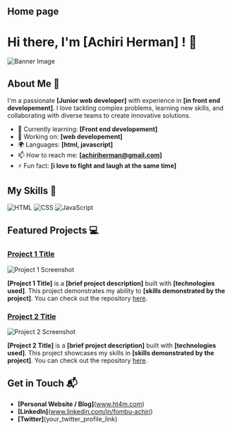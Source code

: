 ## **Home page**

# Hi there, I'm [Achiri Herman] ! 👋

![Banner Image](https://i0.wp.com/blog.lewagon.com/wp-content/uploads/2023/07/radowan-nakif-rehan-cYyqhdbJ9TI-unsplash-1.jpg?w=600&ssl=1)

## About Me 🚀

I'm a passionate **[Junior web developer]** with experience in **[in front end developement]**. I love tackling complex problems, learning new skills, and collaborating with diverse teams to create innovative solutions.

- 🌱 Currently learning: **[Front end developement]**
- 🔭 Working on: **[web developement]**
- 🌍 Languages: **[html, javascript]**
- 📫 How to reach me: **[achiriherman@gmail.com]**
- ⚡ Fun fact: **[i love to fight and laugh at the same time]**

## My Skills 🧠

![HTML](https://img.shields.io/badge/-HTML-E34F26?style=flat-square&logo=html5&logoColor=white)
![CSS](https://img.shields.io/badge/-CSS-1572B6?style=flat-square&logo=css3&logoColor=white)
![JavaScript](https://img.shields.io/badge/-JavaScript-F7DF1E?style=flat-square&logo=javascript&logoColor=black)



## Featured Projects 💻

### [Project 1 Title](project_1_link)

![Project 1 Screenshot]([project_1_screenshot_url](https://www.google.com/url?sa=i&url=https%3A%2F%2Fwww.mtu.edu%2Fcs%2Fundergraduate%2Fsoftware%2Fwhat%2F&psig=AOvVaw0AanRRRPzicSiipMnx6U3O&ust=1746739842471000&source=images&cd=vfe&opi=89978449&ved=0CBQQjRxqFwoTCLii55anko0DFQAAAAAdAAAAABAI))

**[Project 1 Title]** is a **[brief project description]** built with **[technologies used]**. This project demonstrates my ability to **[skills demonstrated by the project]**. You can check out the repository [here](project_1_repository_link).

### [Project 2 Title](https://www.google.com/url?sa=i&url=https%3A%2F%2Fphoenixnap.com%2Fglossary%2Fwhat-is-software-engineering&psig=AOvVaw0AanRRRPzicSiipMnx6U3O&ust=1746739842471000&source=images&cd=vfe&opi=89978449&ved=0CBQQjRxqFwoTCLii55anko0DFQAAAAAdAAAAABAR)

![Project 2 Screenshot](project_2_screenshot_url)

**[Project 2 Title]** is a **[brief project description]** built with **[technologies used]**. This project showcases my skills in **[skills demonstrated by the project]**. You can check out the repository [here](project_2_repository_link).

## Get in Touch 📬

- **[Personal Website / Blog]**(www.ht4m.com)
- **[LinkedIn]**(www.linkedin.com/in/fombu-achiri)
- **[Twitter]**(your_twitter_profile_link)




<!---
Herman75000/Herman75000 is a ✨ special ✨ repository because its `README.md` (this file) appears on your GitHub profile.
You can click the Preview link to take a look at your changes.
--->
